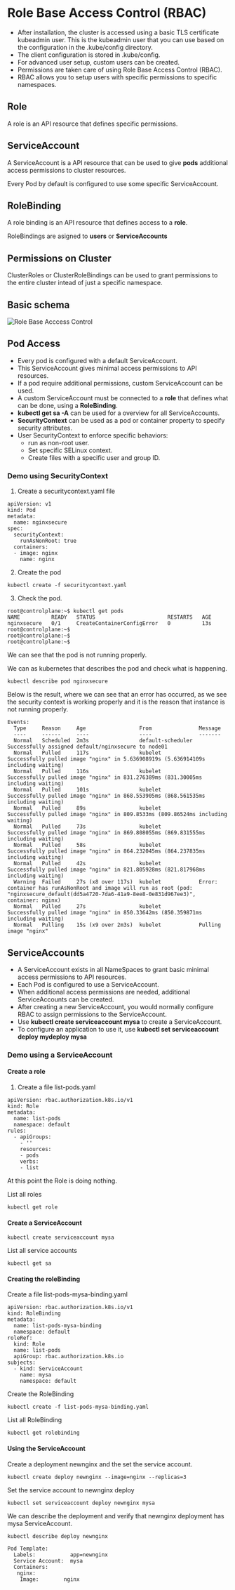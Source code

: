 # Role Base Access Control (RBAC)
- After installation, the cluster is accessed using a basic TLS certificate kubeadmin user. This is the kubeadmin user that you can use based on the configuration in the .kube/config directory.
- The client configuration is stored in .kube/config.
- For advanced user setup, custom users can be created.
- Permissions are taken care of using Role Base Access Control (RBAC).
- RBAC allows you to setup users with specific permissions to specific namespaces.


## Role

A role is an API resource that defines specific permissions.

## ServiceAccount

A ServiceAccount is a API resource that can be used to give **pods** additional access permissions to cluster resources.

Every Pod by default is configured to use some specific ServiceAccount.


## RoleBinding

A role binding is an API resource that defines access to a **role**.

RoleBindings are asigned to **users** or **ServiceAccounts**


## Permissions on Cluster

ClusterRoles or ClusterRoleBindings can be used to grant permissions to the entire cluster intead of just a specific namespace.

## Basic schema

![Role Base Acccess Control](rbac.png)

## Pod Access

- Every pod is configured with a default ServiceAccount.
- This ServiceAccount gives minimal access permissions to API resources.
- If a pod require additional permissions, custom ServiceAccount can be used.
- A custom ServiceAccount must be connected to a **role** that defines what can be done, using a **RoleBinding**.
- **kubectl get sa -A** can be used for a overview for all ServiceAccounts.
- **SecurityContext** can be used as a pod or container property to specify security attributes.
- User SecurityContext to enforce specific behaviors:
  - run as non-root user.
  - Set specific SELinux context.
  - Create files with a specific user and group ID.

### Demo using SecurityContext

1. Create a securitycontext.yaml file

```
apiVersion: v1
kind: Pod
metadata:
  name: nginxsecure
spec:
  securityContext:
    runAsNonRoot: true
  containers:
  - image: nginx
    name: nginx
```

2. Create the pod

```
kubectl create -f securitycontext.yaml
```

3. Check the pod.

```
root@controlplane:~$ kubectl get pods
NAME          READY   STATUS                       RESTARTS   AGE
nginxsecure   0/1     CreateContainerConfigError   0          13s
root@controlplane:~$ 
root@controlplane:~$ 
root@controlplane:~$ 
```

We can see that the pod is not running properly.

We can as kubernetes that describes the pod and check what is happening.

```
kubectl describe pod nginxsecure
```

Below is the result, where we can see that an error has occurred, as we see the security context is working properly and it is the reason that instance is not running properly.
```
Events:
  Type     Reason     Age                 From               Message
  ----     ------     ----                ----               -------
  Normal   Scheduled  2m3s                default-scheduler  Successfully assigned default/nginxsecure to node01
  Normal   Pulled     117s                kubelet            Successfully pulled image "nginx" in 5.636908919s (5.636914109s including waiting)
  Normal   Pulled     116s                kubelet            Successfully pulled image "nginx" in 831.276389ms (831.30005ms including waiting)
  Normal   Pulled     101s                kubelet            Successfully pulled image "nginx" in 868.553905ms (868.561535ms including waiting)
  Normal   Pulled     89s                 kubelet            Successfully pulled image "nginx" in 809.8533ms (809.86524ms including waiting)
  Normal   Pulled     73s                 kubelet            Successfully pulled image "nginx" in 869.808055ms (869.831555ms including waiting)
  Normal   Pulled     58s                 kubelet            Successfully pulled image "nginx" in 864.232045ms (864.237835ms including waiting)
  Normal   Pulled     42s                 kubelet            Successfully pulled image "nginx" in 821.805928ms (821.817968ms including waiting)
  Warning  Failed     27s (x8 over 117s)  kubelet            Error: container has runAsNonRoot and image will run as root (pod: "nginxsecure_default(dd5a4720-7da6-41a9-8ee8-0e831d967ee3)", container: nginx)
  Normal   Pulled     27s                 kubelet            Successfully pulled image "nginx" in 850.33642ms (850.359871ms including waiting)
  Normal   Pulling    15s (x9 over 2m3s)  kubelet            Pulling image "nginx"
```

## ServiceAccounts

- A ServiceAccount exists in all NameSpaces to grant basic minimal access permissions to API resources.
- Each Pod is configured to use a ServiceAccount.
- When additional access permissions are needed, additional ServiceAccounts can be created.
- After creating a new ServiceAccount, you would normally configure RBAC to assign permissions to the ServiceAccount.
- Use **kubectl create serviceaccount mysa** to create a ServiceAccount.
- To configure an application to use it, use **kubectl set serviceaccount deploy mydeploy mysa**


### Demo using a ServiceAccount

#### Create a role

1. Create a file list-pods.yaml

```
apiVersion: rbac.authorization.k8s.io/v1
kind: Role
metadata:
  name: list-pods
  namespace: default
rules:
  - apiGroups:
    - ''
    resources:
    - pods
    verbs:
    - list
```

At this point the Role is doing nothing.

List all roles

```
kubectl get role
```

#### Create a ServiceAccount

```
kubectl create serviceaccount mysa
```
List all service accounts

```
kubectl get sa
```

#### Creating the roleBinding

Create a file list-pods-mysa-binding.yaml

```
apiVersion: rbac.authorization.k8s.io/v1
kind: RoleBinding
metadata:
  name: list-pods-mysa-binding
  namespace: default
roleRef:
  kind: Role
  name: list-pods
  apiGroup: rbac.authorization.k8s.io
subjects:
  - kind: ServiceAccount
    name: mysa
    namespace: default
```

Create the RoleBinding

```
kubectl create -f list-pods-mysa-binding.yaml
```

List all RoleBinding

```
kubectl get rolebinding
```

#### Using the ServiceAccount

Create a deployment newnginx and the set the service account.

```
kubectl create deploy newnginx --image=nginx --replicas=3
```

Set the service account to newnginx deploy

```
kubectl set serviceaccount deploy newnginx mysa
```

We can describe the deployment and verify that newnginx deployment has mysa ServiceAccount.

```
kubectl describe deploy newnginx
```

```
Pod Template:
  Labels:           app=newnginx
  Service Account:  mysa
  Containers:
   nginx:
    Image:        nginx
```